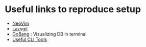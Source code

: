 # Useful links to reproduce setup

- [NeoVim](https://www.youtube.com/watch?v=6pAG3BHurdM)
- [Lazygit](https://www.youtube.com/watch?v=Ihg37znaiBo&t=219s)
- [GoBang](https://github.com/TaKO8Ki/gobang) : Visualizing DB in terminal
- [Useful CLI Tools](https://youtu.be/mmqDYw9C30I)
